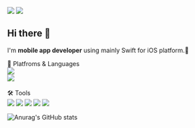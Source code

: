 <a href="" target="_blank"><img src="https://img.shields.io/badge/dowoniscool@yahoo.com-6001D2?style=flat-square&logo=yahoo&logoColor=FFFFFF"/></a>
<a href="https://www.linkedin.com/in/dodinoyo150/" target="_blank"><img src="https://img.shields.io/badge/Dowon Kim-0A66C2?style=flat-square&logo=LinkedIn&logoColor=FFFFFF"/></a>
## Hi there 👋
I'm **mobile app developer** using mainly Swift for iOS platform.🚀

🦾 Platfroms & Languages
</br>
<a href="" target="_blank"><img src="https://img.shields.io/badge/iOS-000000?style=flat-square&logo=iOS&logoColor=FFFFFF"/></a>
</br>
<a href="" target="_blank"><img src="https://img.shields.io/badge/Swift-FC8019?style=flat-square&logo=Swift&logoColor=F05138"/></a>
</br>
</br>
🛠️ Tools
</br>
<a href="" target="_blank"><img src="https://img.shields.io/badge/Xcode-147EFB?style=flat-square&logo=Xcode&logoColor=FFFFFF"/></a>
<a href="" target="_blank"><img src="https://img.shields.io/badge/Git-F05032?style=flat-square&logo=Git&logoColor=FFFFFF"/></a>
<a href="" target="_blank"><img src="https://img.shields.io/badge/Sourecetree-0052CC?style=flat-square&logo=Sourcetree&logoColor=FFFFFF"/></a>
<a href="" target="_blank"><img src="https://img.shields.io/badge/Firebse-FFCA28?style=flat-square&logo=Firebase&logoColor=000000"/></a>
<a href="" target="_blank"><img src="https://img.shields.io/badge/iTerm2-06D6A9?style=flat-square&logo=iTerm2&logoColor=000000"/></a>

![Anurag's GitHub stats](https://github-readme-stats.vercel.app/api?username=dodiforth&show_icons=true&theme=radical)


<!--
**dodiforth/dodiforth** is a ✨ _special_ ✨ repository because its `README.md` (this file) appears on your GitHub profile.

Here are some ideas to get you started:

- 🔭 I’m currently working on ...
- 🌱 I’m currently learning ...
- 👯 I’m looking to collaborate on ...
- 🤔 I’m looking for help with ...
- 💬 Ask me about ...
- 📫 How to reach me: ...
- 😄 Pronouns: ...
- ⚡ Fun fact: ...
-->
